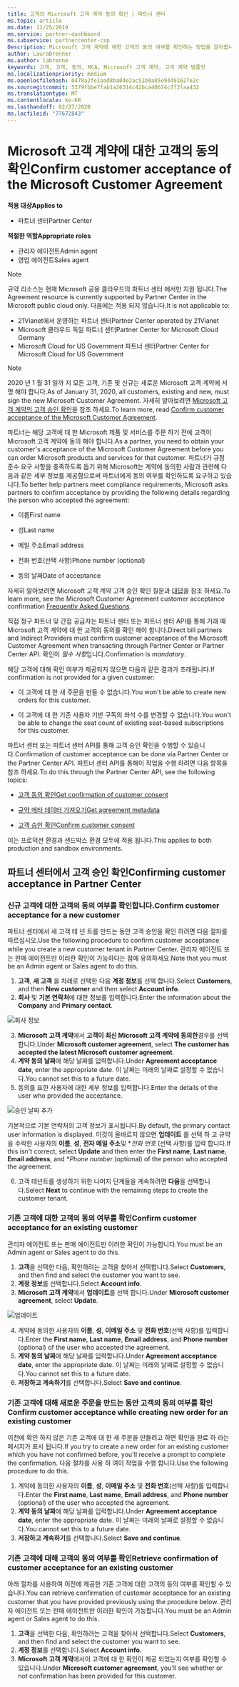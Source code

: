 ```yaml
---
title: 고객의 Microsoft 고객 계약 동의 확인 | 파트너 센터
ms.topic: article
ms.date: 11/25/2019
ms.service: partner-dashboard
ms.subservice: partnercenter-csp
Description: Microsoft 고객 계약에 대한 고객의 동의 여부를 확인하는 방법을 알아봅니다. 이는 고객을 위해 Microsoft 제품 및 서비스를 주문하는 데 필요할 수 있습니다.
author: LauraBrenner
ms.author: labrenne
keywords: 고객, 고객, 동의, MCA, Microsoft 고객 계약, 고객 계약 템플릿
ms.localizationpriority: medium
ms.openlocfilehash: 0478a2fe1aad8ba04e2ac51b9a85e94491627e2c
ms.sourcegitcommit: 5379fbbe7fab1a26314c42bca40674c7f2faa432
ms.translationtype: MT
ms.contentlocale: ko-KR
ms.lasthandoff: 02/27/2020
ms.locfileid: "77672843"
---
```

# <a name="confirm-customer-acceptance-of-the-microsoft-customer-agreement"></a><span data-ttu-id="8f1cb-105">Microsoft 고객 계약에 대한 고객의 동의 확인</span><span class="sxs-lookup"><span data-stu-id="8f1cb-105">Confirm customer acceptance of the Microsoft Customer Agreement</span></span>

<span data-ttu-id="8f1cb-106">**적용 대상**</span><span class="sxs-lookup"><span data-stu-id="8f1cb-106">**Applies to**</span></span>
-  <span data-ttu-id="8f1cb-107">파트너 센터</span><span class="sxs-lookup"><span data-stu-id="8f1cb-107">Partner Center</span></span>

<span data-ttu-id="8f1cb-108">**적절한 역할**</span><span class="sxs-lookup"><span data-stu-id="8f1cb-108">**Appropriate roles**</span></span>

- <span data-ttu-id="8f1cb-109">관리자 에이전트</span><span class="sxs-lookup"><span data-stu-id="8f1cb-109">Admin agent</span></span>
- <span data-ttu-id="8f1cb-110">영업 에이전트</span><span class="sxs-lookup"><span data-stu-id="8f1cb-110">Sales agent</span></span>

> [!NOTE]
> <span data-ttu-id="8f1cb-111">규약 리소스는 현재 Microsoft 공용 클라우드의 파트너 센터 에서만 지원 됩니다.</span><span class="sxs-lookup"><span data-stu-id="8f1cb-111">The Agreement resource is currently supported by Partner Center in the Microsoft public cloud only.</span></span> <span data-ttu-id="8f1cb-112">다음에는 적용 되지 않습니다.</span><span class="sxs-lookup"><span data-stu-id="8f1cb-112">It is not applicable to:</span></span>
> * <span data-ttu-id="8f1cb-113">21Vianet에서 운영하는 파트너 센터</span><span class="sxs-lookup"><span data-stu-id="8f1cb-113">Partner Center operated by 21Vianet</span></span>
> * <span data-ttu-id="8f1cb-114">Microsoft 클라우드 독일 파트너 센터</span><span class="sxs-lookup"><span data-stu-id="8f1cb-114">Partner Center for Microsoft Cloud Germany</span></span>
> * <span data-ttu-id="8f1cb-115">Microsoft Cloud for US Government 파트너 센터</span><span class="sxs-lookup"><span data-stu-id="8f1cb-115">Partner Center for Microsoft Cloud for US Government</span></span>

>[!NOTE]
><span data-ttu-id="8f1cb-116">2020 년 1 월 31 일까 지 모든 고객, 기존 및 신규는 새로운 Microsoft 고객 계약에 서명 해야 합니다.</span><span class="sxs-lookup"><span data-stu-id="8f1cb-116">As of January 31, 2020, all customers, existing and new, must sign the new Microsoft Customer Agreement.</span></span> <span data-ttu-id="8f1cb-117">자세히 알아보려면 [Microsoft 고객 계약의 고객 승인 확인](confirm-customer-agreement.md)을 참조 하세요.</span><span class="sxs-lookup"><span data-stu-id="8f1cb-117">To learn more, read [Confirm customer acceptance of the Microsoft Customer Agreement](confirm-customer-agreement.md).</span></span>

<span data-ttu-id="8f1cb-118">파트너는 해당 고객에 대 한 Microsoft 제품 및 서비스를 주문 하기 전에 고객이 Microsoft 고객 계약에 동의 해야 합니다.</span><span class="sxs-lookup"><span data-stu-id="8f1cb-118">As a partner, you need to obtain your customer's acceptance of the Microsoft Customer Agreement before you can order Microsoft products and services for that customer.</span></span> <span data-ttu-id="8f1cb-119">파트너가 규정 준수 요구 사항을 충족하도록 돕기 위해 Microsoft는 계약에 동의한 사람과 관련해 다음과 같은 세부 정보를 제공함으로써 파트너에게 동의 여부를 확인하도록 요구하고 있습니다.</span><span class="sxs-lookup"><span data-stu-id="8f1cb-119">To better help partners meet compliance requirements, Microsoft asks partners to confirm acceptance by providing the following details regarding the person who accepted the agreement:</span></span> 

-   <span data-ttu-id="8f1cb-120">이름</span><span class="sxs-lookup"><span data-stu-id="8f1cb-120">First name</span></span>

-   <span data-ttu-id="8f1cb-121">성</span><span class="sxs-lookup"><span data-stu-id="8f1cb-121">Last name</span></span>

-   <span data-ttu-id="8f1cb-122">메일 주소</span><span class="sxs-lookup"><span data-stu-id="8f1cb-122">Email address</span></span>

-   <span data-ttu-id="8f1cb-123">전화 번호(선택 사항)</span><span class="sxs-lookup"><span data-stu-id="8f1cb-123">Phone number (optional)</span></span>

-   <span data-ttu-id="8f1cb-124">동의 날짜</span><span class="sxs-lookup"><span data-stu-id="8f1cb-124">Date of acceptance</span></span>

<span data-ttu-id="8f1cb-125">자세히 알아보려면 Microsoft 고객 계약 고객 승인 확인 질문과 [대답](https://docs.microsoft.com/partner-center/confirm-consent-faq)을 참조 하세요.</span><span class="sxs-lookup"><span data-stu-id="8f1cb-125">To learn more, see the Microsoft Customer Agreement customer acceptance confirmation [Frequently Asked Questions](https://docs.microsoft.com/partner-center/confirm-consent-faq).</span></span>

<span data-ttu-id="8f1cb-126">직접 청구 파트너 및 간접 공급자는 파트너 센터 또는 파트너 센터 API를 통해 거래 때 Microsoft 고객 계약에 대 한 고객의 동의를 확인 해야 합니다.</span><span class="sxs-lookup"><span data-stu-id="8f1cb-126">Direct bill partners and Indirect Providers must confirm customer acceptance of the Microsoft Customer Agreement when transacting through Partner Center or Partner Center API.</span></span> <span data-ttu-id="8f1cb-127">확인이 *필수 사항*입니다.</span><span class="sxs-lookup"><span data-stu-id="8f1cb-127">Confirmation is *mandatory*.</span></span>

<span data-ttu-id="8f1cb-128">해당 고객에 대해 확인 여부가 제공되지 않으면 다음과 같은 결과가 초래됩니다.</span><span class="sxs-lookup"><span data-stu-id="8f1cb-128">If confirmation is not provided for a given customer:</span></span>

-   <span data-ttu-id="8f1cb-129">이 고객에 대 한 새 주문을 만들 수 없습니다.</span><span class="sxs-lookup"><span data-stu-id="8f1cb-129">You won't be able to create new orders for this customer.</span></span>

-   <span data-ttu-id="8f1cb-130">이 고객에 대 한 기존 사용자 기반 구독의 좌석 수를 변경할 수 없습니다.</span><span class="sxs-lookup"><span data-stu-id="8f1cb-130">You won't be able to change the seat count of existing seat-based subscriptions for this customer.</span></span>

<span data-ttu-id="8f1cb-131">파트너 센터 또는 파트너 센터 API를 통해 고객 승인 확인을 수행할 수 있습니다.</span><span class="sxs-lookup"><span data-stu-id="8f1cb-131">Confirmation of customer acceptance can be done via Partner Center or the Partner Center API.</span></span> <span data-ttu-id="8f1cb-132">파트너 센터 API를 통해이 작업을 수행 하려면 다음 항목을 참조 하세요.</span><span class="sxs-lookup"><span data-stu-id="8f1cb-132">To do this through the Partner Center API, see the following topics:</span></span> 

-   [<span data-ttu-id="8f1cb-133">고객 동의 확인</span><span class="sxs-lookup"><span data-stu-id="8f1cb-133">Get confirmation of customer consent</span></span>](https://docs.microsoft.com/partner-center/develop/get-confirmation-of-customer-consent)

-   [<span data-ttu-id="8f1cb-134">규약 메타 데이터 가져오기</span><span class="sxs-lookup"><span data-stu-id="8f1cb-134">Get agreement metadata</span></span>](https://docs.microsoft.com/partner-center/develop/get-agreement-metadata)

-   [<span data-ttu-id="8f1cb-135">고객 승인 확인</span><span class="sxs-lookup"><span data-stu-id="8f1cb-135">Confirm customer consent</span></span>](https://docs.microsoft.com/partner-center/develop/confirm-customer-consent)


<span data-ttu-id="8f1cb-136">이는 프로덕션 환경과 샌드박스 환경 모두에 적용 됩니다.</span><span class="sxs-lookup"><span data-stu-id="8f1cb-136">This applies to both production and sandbox environments.</span></span>

## <a name="confirming-customer-acceptance-in-partner-center"></a><span data-ttu-id="8f1cb-137">파트너 센터에서 고객 승인 확인</span><span class="sxs-lookup"><span data-stu-id="8f1cb-137">Confirming customer acceptance in Partner Center</span></span>

### <a name="confirm-customer-acceptance-for-a-new-customer"></a><span data-ttu-id="8f1cb-138">신규 고객에 대한 고객의 동의 여부를 확인합니다.</span><span class="sxs-lookup"><span data-stu-id="8f1cb-138">Confirm customer acceptance for a new customer</span></span>

<span data-ttu-id="8f1cb-139">파트너 센터에서 새 고객 테 넌 트를 만드는 동안 고객 승인을 확인 하려면 다음 절차를 따르십시오.</span><span class="sxs-lookup"><span data-stu-id="8f1cb-139">Use the following procedure to confirm customer acceptance while you create a new customer tenant in Partner Center.</span></span> <span data-ttu-id="8f1cb-140">관리자 에이전트 또는 판매 에이전트만 이러한 확인이 가능하다는 점에 유의하세요.</span><span class="sxs-lookup"><span data-stu-id="8f1cb-140">Note that you must be an Admin agent or Sales agent to do this.</span></span>

1. <span data-ttu-id="8f1cb-141">**고객**, **새 고객** 을 차례로 선택한 다음 **계정 정보**를 선택 합니다.</span><span class="sxs-lookup"><span data-stu-id="8f1cb-141">Select **Customers**, and then **New customer** and then select **Account info**.</span></span>
2. <span data-ttu-id="8f1cb-142">**회사** 및 **기본 연락처**에 대한 정보를 입력합니다.</span><span class="sxs-lookup"><span data-stu-id="8f1cb-142">Enter the information about the **Company** and **Primary contact**.</span></span>

![회사 정보](images/mca/mca1.png)

3. <span data-ttu-id="8f1cb-144">**Microsoft 고객 계약**에서 **고객이 최신 Microsoft 고객 계약에 동의한**경우를 선택 합니다.</span><span class="sxs-lookup"><span data-stu-id="8f1cb-144">Under **Microsoft customer agreement**, select **The customer has accepted the latest Microsoft customer agreement**.</span></span>
4. <span data-ttu-id="8f1cb-145">**계약 동의 날짜**에 해당 날짜를 입력합니다.</span><span class="sxs-lookup"><span data-stu-id="8f1cb-145">Under **Agreement acceptance date**, enter the appropriate date.</span></span> <span data-ttu-id="8f1cb-146">이 날짜는 미래의 날짜로 설정할 수 없습니다.</span><span class="sxs-lookup"><span data-stu-id="8f1cb-146">You cannot set this to a future date.</span></span>
5. <span data-ttu-id="8f1cb-147">동의를 표한 사용자에 대한 세부 정보를 입력합니다.</span><span class="sxs-lookup"><span data-stu-id="8f1cb-147">Enter the details of the user who provided the acceptance.</span></span>

![승인 날짜 추가](images/mca/MCA3.png)

<span data-ttu-id="8f1cb-149">기본적으로 기본 연락처의 고객 정보가 표시됩니다.</span><span class="sxs-lookup"><span data-stu-id="8f1cb-149">By default, the primary contact user information is displayed.</span></span> <span data-ttu-id="8f1cb-150">이것이 올바르지 않으면 **업데이트** 를 선택 하 고 규약을 수락한 사용자의 **이름**, **성**, **전자 메일 주소**및 \**전화 번호* (선택 사항)를 입력 합니다.</span><span class="sxs-lookup"><span data-stu-id="8f1cb-150">If this isn't correct, select **Update** and then enter the **First name**, **Last name**, **Email address**, and \**Phone number* (optional) of the person who accepted the agreement.</span></span>

6. <span data-ttu-id="8f1cb-151">고객 테넌트를 생성하기 위한 나머지 단계들을 계속하려면 **다음**을 선택합니다.</span><span class="sxs-lookup"><span data-stu-id="8f1cb-151">Select **Next** to continue with the remaining steps to create the customer tenant.</span></span>

### <a name="confirm-customer-acceptance-for-an-existing-customer"></a><span data-ttu-id="8f1cb-152">기존 고객에 대한 고객의 동의 여부를 확인</span><span class="sxs-lookup"><span data-stu-id="8f1cb-152">Confirm customer acceptance for an existing customer</span></span>

<span data-ttu-id="8f1cb-153">관리자 에이전트 또는 판매 에이전트만 이러한 확인이 가능합니다.</span><span class="sxs-lookup"><span data-stu-id="8f1cb-153">You must be an Admin agent or Sales agent to do this.</span></span>

1. <span data-ttu-id="8f1cb-154">**고객**을 선택한 다음, 확인하려는 고객을 찾아서 선택합니다.</span><span class="sxs-lookup"><span data-stu-id="8f1cb-154">Select **Customers**, and then find and select the customer you want to see.</span></span>
2. <span data-ttu-id="8f1cb-155">**계정 정보**를 선택합니다.</span><span class="sxs-lookup"><span data-stu-id="8f1cb-155">Select **Account info**.</span></span>
3. <span data-ttu-id="8f1cb-156">**Microsoft 고객 계약**에서 **업데이트**를 선택 합니다.</span><span class="sxs-lookup"><span data-stu-id="8f1cb-156">Under **Microsoft customer agreement**, select **Update**.</span></span>

![업데이트](images/mca/mca4.png)

4. <span data-ttu-id="8f1cb-158">계약에 동의한 사용자의 **이름**, **성**, **이메일 주소** 및 **전화 번호**(선택 사항)를 입력합니다.</span><span class="sxs-lookup"><span data-stu-id="8f1cb-158">Enter the **First name**, **Last name**, **Email address**, and **Phone number** (optional) of the user who accepted the agreement.</span></span>
5. <span data-ttu-id="8f1cb-159">**계약 동의 날짜**에 해당 날짜를 입력합니다.</span><span class="sxs-lookup"><span data-stu-id="8f1cb-159">Under **Agreement acceptance date**, enter the appropriate date.</span></span> <span data-ttu-id="8f1cb-160">이 날짜는 미래의 날짜로 설정할 수 없습니다.</span><span class="sxs-lookup"><span data-stu-id="8f1cb-160">You cannot set this to a future date.</span></span>
6. <span data-ttu-id="8f1cb-161">**저장하고 계속하기**를 선택합니다.</span><span class="sxs-lookup"><span data-stu-id="8f1cb-161">Select **Save and continue**.</span></span>

### <a name="confirm-customer-acceptance-while-creating-new-order-for-an-existing-customer"></a><span data-ttu-id="8f1cb-162">기존 고객에 대해 새로운 주문을 만드는 동안 고객의 동의 여부를 확인</span><span class="sxs-lookup"><span data-stu-id="8f1cb-162">Confirm customer acceptance while creating new order for an existing customer</span></span>

<span data-ttu-id="8f1cb-163">이전에 확인 하지 않은 기존 고객에 대 한 새 주문을 만들려고 하면 확인을 완료 하 라는 메시지가 표시 됩니다.</span><span class="sxs-lookup"><span data-stu-id="8f1cb-163">If you try to create a new order for an existing customer which you have not confirmed before, you'll receive a prompt to complete the confirmation.</span></span> <span data-ttu-id="8f1cb-164">다음 절차를 사용 하 여이 작업을 수행 합니다.</span><span class="sxs-lookup"><span data-stu-id="8f1cb-164">Use the following procedure to do this.</span></span>

1. <span data-ttu-id="8f1cb-165">계약에 동의한 사용자의 **이름**, **성**, **이메일 주소** 및 **전화 번호**(선택 사항)를 입력합니다.</span><span class="sxs-lookup"><span data-stu-id="8f1cb-165">Enter the **First name**, **Last name**, **Email address**, and **Phone number** (optional) of the user who accepted the agreement.</span></span>
2. <span data-ttu-id="8f1cb-166">**계약 동의 날짜**에 해당 날짜를 입력합니다.</span><span class="sxs-lookup"><span data-stu-id="8f1cb-166">Under **Agreement acceptance date**, enter the appropriate date.</span></span> <span data-ttu-id="8f1cb-167">이 날짜는 미래의 날짜로 설정할 수 없습니다.</span><span class="sxs-lookup"><span data-stu-id="8f1cb-167">You cannot set this to a future date.</span></span>
3. <span data-ttu-id="8f1cb-168">**저장하고 계속하기**를 선택합니다.</span><span class="sxs-lookup"><span data-stu-id="8f1cb-168">Select **Save and continue**.</span></span>

### <a name="retrieve-confirmation-of-customer-acceptance-for-an-existing-customer"></a><span data-ttu-id="8f1cb-169">기존 고객에 대해 고객의 동의 여부를 확인</span><span class="sxs-lookup"><span data-stu-id="8f1cb-169">Retrieve confirmation of customer acceptance for an existing customer</span></span>

<span data-ttu-id="8f1cb-170">아래 절차를 사용하여 이전에 제공한 기존 고객에 대한 고객의 동의 여부를 확인할 수 있습니다.</span><span class="sxs-lookup"><span data-stu-id="8f1cb-170">You can retrieve confirmation of customer acceptance for an existing customer that you have provided previously using the procedure below.</span></span> <span data-ttu-id="8f1cb-171">관리자 에이전트 또는 판매 에이전트만 이러한 확인이 가능합니다.</span><span class="sxs-lookup"><span data-stu-id="8f1cb-171">You must be an Admin agent or Sales agent to do this.</span></span>

1. <span data-ttu-id="8f1cb-172">**고객**을 선택한 다음, 확인하려는 고객을 찾아서 선택합니다.</span><span class="sxs-lookup"><span data-stu-id="8f1cb-172">Select **Customers**, and then find and select the customer you want to see.</span></span>
2. <span data-ttu-id="8f1cb-173">**계정 정보**를 선택합니다.</span><span class="sxs-lookup"><span data-stu-id="8f1cb-173">Select **Account info**.</span></span>
3. <span data-ttu-id="8f1cb-174">**Microsoft 고객 계약**에서이 고객에 대 한 확인이 제공 되었는지 여부를 확인할 수 있습니다.</span><span class="sxs-lookup"><span data-stu-id="8f1cb-174">Under **Microsoft customer agreement**, you'll see whether or not confirmation has been provided for this customer.</span></span>
